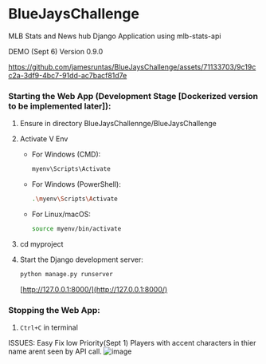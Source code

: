 # BlueJaysChallenge

MLB Stats and News hub Django Application using mlb-stats-api

DEMO (Sept 6) Version 0.9.0

https://github.com/jamesruntas/BlueJaysChallenge/assets/71133703/9c19cc2a-3df9-4bc7-91dd-ac7bacf81d7e


### Starting the Web App (Development Stage [Dockerized version to be implemented later]):

1. Ensure in directory BlueJaysChallennge/BlueJaysChallenge
   
2. Activate V Env
   - For Windows (CMD):
     ```bash
     myenv\Scripts\Activate
     ```
   - For Windows (PowerShell):
     ```bash
     .\myenv\Scripts\Activate
     ```
   - For Linux/macOS:
     ```bash
     source myenv/bin/activate
     ```

3. cd myproject 

4. Start the Django development server:
   ```bash
   python manage.py runserver
   ```

   [http://127.0.0.1:8000/](http://127.0.0.1:8000/)

### Stopping the Web App:

1. `Ctrl+C` in terminal


ISSUES:
Easy Fix low Priority(Sept 1) Players with accent characters in thier name arent seen by API call. ![image](https://github.com/jamesruntas/BlueJaysChallenge/assets/71133703/83011afc-7294-47f2-b659-56ae4f82d544)

